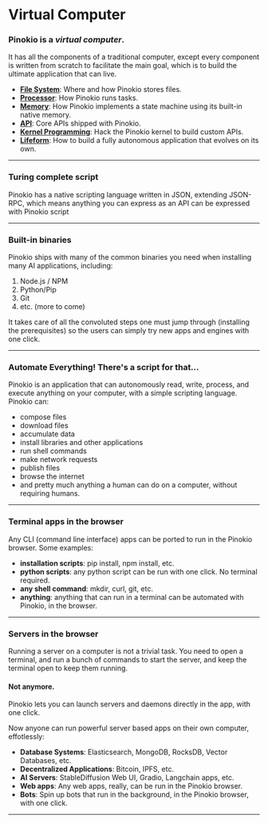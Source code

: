 # Virtual Computer

### Pinokio is a ***virtual computer***.

It has all the components of a traditional computer, except every component is written from scratch to facilitate the main goal, which is to build the ultimate application that can live.

- **[File System](https://docs.pinokio.computer/fs/overview)**: Where and how Pinokio stores files.
- **[Processor](https://docs.pinokio.computer/processor/overview)**: How Pinokio runs tasks.
- **[Memory](https://docs.pinokio.computer/memory/overview)**: How Pinokio implements a state machine using its built-in native memory.
- **[API](https://docs.pinokio.computer/api/overview)**: Core APIs shipped with Pinokio.
- **[Kernel Programming](https://docs.pinokio.computer/custom/what)**: Hack the Pinokio kernel to build custom APIs.
- **[Lifeform](https://docs.pinokio.computer/ai/overview)**: How to build a fully autonomous application that evolves on its own.

---
### Turing complete script

Pinokio has a native scripting language written in JSON, extending JSON-RPC, which means anything you can express as an API can be expressed with Pinokio script

---

### Built-in binaries

Pinokio ships with many of the common binaries you need when installing many AI applications, including:

1. Node.js / NPM
2. Python/Pip
3. Git
4. etc. (more to come)

It takes care of all the convoluted steps one must jump through (installing the prerequisites) so the users can simply try new apps and engines with one click.

---

### Automate Everything! There's a script for that...

Pinokio is an application that can autonomously read, write, process, and execute anything on your computer, with a simple scripting language. Pinokio can:

- compose files
- download files
- accumulate data
- install libraries and other applications
- run shell commands
- make network requests
- publish files
- browse the internet
- and pretty much anything a human can do on a computer, without requiring humans.

---

### Terminal apps in the browser

Any CLI (command line interface) apps can be ported to run in the Pinokio browser. Some examples:

- **installation scripts**: pip install, npm install, etc.
- **python scripts**: any python script can be run with one click. No terminal required.
- **any shell command**: mkdir, curl, git, etc.
- **anything**: anything that can run in a terminal can be automated with Pinokio, in the browser.

---

### Servers in the browser

Running a server on a computer is not a trivial task. You need to open a terminal, and run a bunch of commands to start the server, and keep the terminal open to keep them running.

#### Not anymore.

Pinokio lets you can launch servers and daemons directly in the app, with one click.

Now anyone can run powerful server based apps on their own computer, effotlessly:

- **Database Systems**: Elasticsearch, MongoDB, RocksDB, Vector Databases, etc.
- **Decentralized Applications**: Bitcoin, IPFS, etc.
- **AI Servers**: StableDiffusion Web UI, Gradio, Langchain apps, etc.
- **Web apps**: Any web apps, really, can be run in the Pinokio browser.
- **Bots**: Spin up bots that run in the background, in the Pinokio browser, with one click.

---
